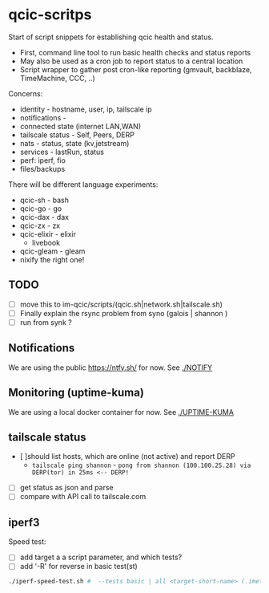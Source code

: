 # qcic-scritps

Start of script snippets for establishing qcic health and status.

- First, command line tool to run basic health checks and status reports
- May also be used as a cron job to report status to a central location
- Script wrapper to gather post cron-like reporting (gmvault, backblaze, TimeMachine, CCC, ..)

Concerns:

- identity - hostname, user, ip, tailscale ip
- notifications -
- connected state (internet LAN,WAN)
- tailscale status - Self, Peers, DERP
- nats - status, state (kv,jetstream)
- services - lastRun, status
- perf: iperf, fio
- files/backups

There will be different language experiments:

- qcic-sh - bash
- qcic-go - go
- qcic-dax - dax
- qcic-zx - zx
- qcic-elixir - elixir
  - livebook
- qcic-gleam - gleam
- nixify the right one!

## TODO

- [ ] move this to im-qcic/scripts/(qcic.sh|network.sh|tailscale.sh)
- [ ] Finally explain the rsync problem from syno (galois | shannon )
- [ ] run from synk ?

## Notifications

We are using the public <https://ntfy.sh/> for now.
See [./NOTIFY](./NOTIFY.md)

## Monitoring (uptime-kuma)

We are using a local docker container for now.
See [./UPTIME-KUMA](./UPTIME-KUMA.md)

## tailscale status

- [ ]should list hosts, which are online (not active) and report DERP
  - `tailscale ping shannon` - `pong from shannon (100.100.25.28) via DERP(tor) in 25ms <-- DERP!`
- [ ] get status as json and parse
- [ ] compare with API call to tailscale.com

## iperf3

Speed test:

- [ ] add target a a script parameter, and which tests?
- [ ] add '-R' for reverse in basic test(st)

```bash
./iperf-speed-test.sh #  --tests basic | all <target-short-name> (.imetrical.com .ts.imetrical.com)
```
